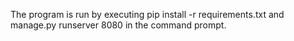 The program is run by executing pip install -r requirements.txt and manage.py runserver 8080 in the command prompt.
